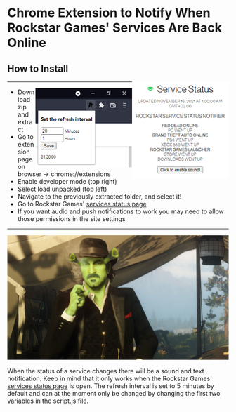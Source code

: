 # Chrome Extension to Notify When Rockstar Games' Services Are Back Online  
## How to Install
<img align="right" width="220" height="220" src="images\showcase_0.png">

--- 

<img align="right" width="220" height="180" src="images\showcase_1.png">


- Download zip and extract
- Go to extension page on browser
  -> chrome://extensions
- Enable developer mode (top right)
- Select load unpacked (top left)
- Navigate to the previously extracted folder, and select it!
- Go to Rockstar Games' [services status page](https://support.rockstargames.com/servicestatus)  
- If you want audio and push notifications to work you may need to allow those permissions in the site settings  

---

![](images/art.png)
 
 When the status of a service changes there will be a sound and text notification. Keep in mind that it only works when the Rockstar Games' [services status page](https://support.rockstargames.com/servicestatus) is open. The refresh interval is set to 5 minutes by default and can at the moment only be changed by changing the first two variables in the script.js file.
